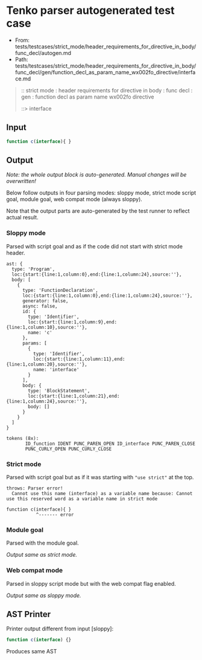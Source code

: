 # Tenko parser autogenerated test case

- From: tests/testcases/strict_mode/header_requirements_for_directive_in_body/func_decl/autogen.md
- Path: tests/testcases/strict_mode/header_requirements_for_directive_in_body/func_decl/gen/function_decl_as_param_name_wx002fo_directive/interface.md

> :: strict mode : header requirements for directive in body : func decl : gen : function decl as param name wx002fo directive
>
> ::> interface

## Input


`````js
function c(interface){ }
`````

## Output

_Note: the whole output block is auto-generated. Manual changes will be overwritten!_

Below follow outputs in four parsing modes: sloppy mode, strict mode script goal, module goal, web compat mode (always sloppy).

Note that the output parts are auto-generated by the test runner to reflect actual result.

### Sloppy mode

Parsed with script goal and as if the code did not start with strict mode header.

`````
ast: {
  type: 'Program',
  loc:{start:{line:1,column:0},end:{line:1,column:24},source:''},
  body: [
    {
      type: 'FunctionDeclaration',
      loc:{start:{line:1,column:0},end:{line:1,column:24},source:''},
      generator: false,
      async: false,
      id: {
        type: 'Identifier',
        loc:{start:{line:1,column:9},end:{line:1,column:10},source:''},
        name: 'c'
      },
      params: [
        {
          type: 'Identifier',
          loc:{start:{line:1,column:11},end:{line:1,column:20},source:''},
          name: 'interface'
        }
      ],
      body: {
        type: 'BlockStatement',
        loc:{start:{line:1,column:21},end:{line:1,column:24},source:''},
        body: []
      }
    }
  ]
}

tokens (8x):
       ID_function IDENT PUNC_PAREN_OPEN ID_interface PUNC_PAREN_CLOSE
       PUNC_CURLY_OPEN PUNC_CURLY_CLOSE
`````

### Strict mode

Parsed with script goal but as if it was starting with `"use strict"` at the top.

`````
throws: Parser error!
  Cannot use this name (interface) as a variable name because: Cannot use this reserved word as a variable name in strict mode

function c(interface){ }
           ^------- error
`````


### Module goal

Parsed with the module goal.

_Output same as strict mode._

### Web compat mode

Parsed in sloppy script mode but with the web compat flag enabled.

_Output same as sloppy mode._

## AST Printer

Printer output different from input [sloppy]:

````js
function c(interface) {}
````

Produces same AST
